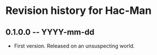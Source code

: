# Revision history for Hac-Man

## 0.1.0.0 -- YYYY-mm-dd

* First version. Released on an unsuspecting world.
